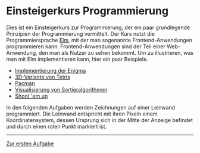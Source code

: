 # Einsteigerkurs Programmierung

Dies ist ein Einsteigerkurs zur Programmierung, der ein paar grundlegende Prinzipien der Programmierung vermittelt.
Der Kurs nutzt die Programmiersprache [Elm](http://elm-lang.org/), mit der man sogenannte Frontend-Anwendungen programmieren kann.
Frontend-Anwendungen sind der Teil einer Web-Anwendung, den man als Nutzer zu sehen bekommt.
Um zu illustrieren, was man mit Elm implementieren kann, hier ein paar Beispiele.

- [Implementierung der Enigma](https://simonhauck.github.io/Enigma-Elm/)
- [3D-Variante von Tetris](https://tobiaswen.github.io/3DelmTRIS/)
- [Pacman](https://timokramer4.github.io/elm-pacman/)
- [Visualisierung von Sortieralgorithmen](https://flhansen.github.io/elmgorithm/)
- [Shoot 'em up](https://hs-flensburg-dst.github.io/abschlussprojekt-pascal_janis/)

In den folgenden Aufgaben werden Zeichnungen auf einer Leinwand programmiert. Die Leinwand entspricht mit ihren Pixeln
einem Koordinatensystem, dessen Ursprung sich in der Mitte der Anzeige befindet und durch einen roten Punkt markiert ist.

---

[Zur ersten Aufgabe](pages/Nikolaus.md)
